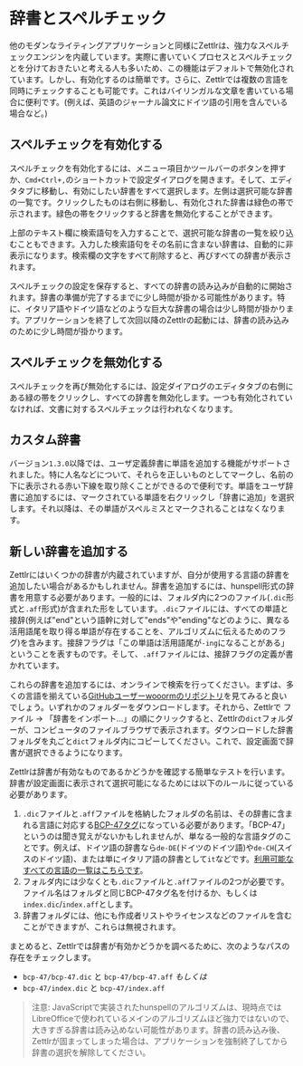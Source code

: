 # 辞書とスペルチェック

他のモダンなライティングアプリケーションと同様にZettlrは、強力なスペルチェックエンジンを内蔵しています。実際に書いていくプロセスとスペルチェックとを分けておきたいと考える人も多いため、この機能はデフォルトで無効化されています。しかし、有効化するのは簡単です。さらに、Zettlrでは複数の言語を同時にチェックすることも可能です。これはバイリンガルな文章を書いている場合に便利です。(例えば、英語のジャーナル論文にドイツ語の引用を含んでいる場合など。)

## スペルチェックを有効化する

スペルチェックを有効化するには、メニュー項目かツールバーのボタンを押すか、`Cmd+Ctrl+,`のショートカットで設定ダイアログを開きます。そして、エディタタブに移動し、有効にしたい辞書をすべて選択します。左側は選択可能な辞書の一覧です。クリックしたものは右側に移動し、有効化された辞書は緑色の帯で示されます。緑色の帯をクリックすると辞書を無効化することができます。

上部のテキスト欄に検索語句を入力することで、選択可能な辞書の一覧を絞り込むこともできます。入力した検索語句をその名前に含まない辞書は、自動的に非表示になります。検索欄の文字をすべて削除すると、再びすべての辞書が表示されます。

スペルチェックの設定を保存すると、すべての辞書の読み込みが自動的に開始されます。辞書の準備が完了するまでに少し時間が掛かる可能性があります。特に、イタリア語やドイツ語などのような巨大な辞書の場合は少し時間が掛かります。アプリケーションを終了して次回以降のZettlrの起動には、辞書の読み込みのために少し時間が掛かります。

## スペルチェックを無効化する

スペルチェックを再び無効化するには、設定ダイアログのエディタタブの右側にある緑の帯をクリックし、すべての辞書を無効化します。一つも有効化されていなければ、文書に対するスペルチェックは行われなくなります。

## カスタム辞書

バージョン`1.3.0`以降では、ユーザ定義辞書に単語を追加する機能がサポートされました。特に人名などについて、それらを正しいものとしてマークし、名前の下に表示される赤い下線を取り除くことができるので便利です。単語をユーザ辞書に追加するには、マークされている単語を右クリックし「辞書に追加」を選択します。それ以降は、その単語がスペルミスとマークされることはなくなります。

## 新しい辞書を追加する

Zettlrにはいくつかの辞書が内蔵されていますが、自分が使用する言語の辞書を追加したい場合があるかもしれません。辞書を追加するには、hunspell形式の辞書を用意する必要があります。一般的には、フォルダ内に2つのファイル(`.dic`形式と`.aff`形式)が含まれた形をしています。`.dic`ファイルには、すべての単語と接辞(例えば"end"という語幹に対して"ends"や"ending"などのように、異なる活用語尾を取り得る単語が存在することを、アルゴリズムに伝えるためのフラグ)を含みます。接辞フラグは「この単語は活用語尾が`-ing`になることがある」ということを表すものです。そして、`.aff`ファイルには、接辞フラグの定義が書かれています。

これらの辞書を追加するには、オンラインで検索を行ってください。まずは、多くの言語を揃えている[GitHubユーザーwooormのリポジトリ](https://github.com/wooorm/dictionaries)を見てみると良いでしょう。いずれかのフォルダーをダウンロードします。それから、Zettlrで ファイル -> 「辞書をインポート...」の順にクリックすると、Zettlrの`dict`フォルダーが、コンピュータのファイルブラウザで表示されます。ダウンロードした辞書フォルダを丸ごと`dict`フォルダ内にコピーしてください。これで、設定画面で辞書が選択できるようになります。

Zettlrは辞書が有効なものであるかどうかを確認する簡単なテストを行います。辞書が設定画面に表示されて選択可能になるためには以下のルールに従っている必要があります。

1. `.dic`ファイルと`.aff`ファイルを格納したフォルダの名前は、その辞書に含まれる言語に対応する[BCP-47タグ](https://tools.ietf.org/html/bcp47)になっている必要があります。「BCP-47」というのは聞き覚えがないかもしれませんが、単なる一般的な言語タグのことです。例えば、ドイツ語の辞書なら`de-DE`(ドイツのドイツ語)や`de-CH`(スイスのドイツ語)、または単にイタリア語の辞書として`it`などです。[利用可能なすべての言語の一覧はこちらです](https://www.iana.org/assignments/language-subtag-registry/language-subtag-registry)。
2. フォルダ内には少なくとも`.dic`ファイルと`.aff`ファイルの2つが必要です。ファイル名はフォルダと同じBCP-47タグ名を付けるか、もしくは`index.dic`/`index.aff`とします。
3. 辞書フォルダには、他にも作成者リストやライセンスなどのファイルを含むことができますが、これらは無視されます。

まとめると、Zettlrでは辞書が有効かどうかを調べるために、次のようなパスの存在をチェックします。

- `bcp-47/bcp-47.dic` と `bcp-47/bcp-47.aff` _もしくは_
- `bcp-47/index.dic` と `bcp-47/index.aff`

> 注意: JavaScriptで実装されたhunspellのアルゴリズムは、現時点ではLibreOfficeで使われているメインのアルゴリズムほど強力ではないので、大きすぎる辞書は読み込めない可能性があります。辞書の読み込み後、Zettlrが固まってしまった場合は、アプリケーションを強制終了してから辞書の選択を解除してください。
